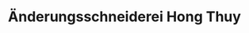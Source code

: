 ---
title: "Änderungsschneiderei Hong Thuy"
url: /buchholz-in-der-nordheide/aenderungsschneiderei-hong-thuy/
shop: Schneiderei
---